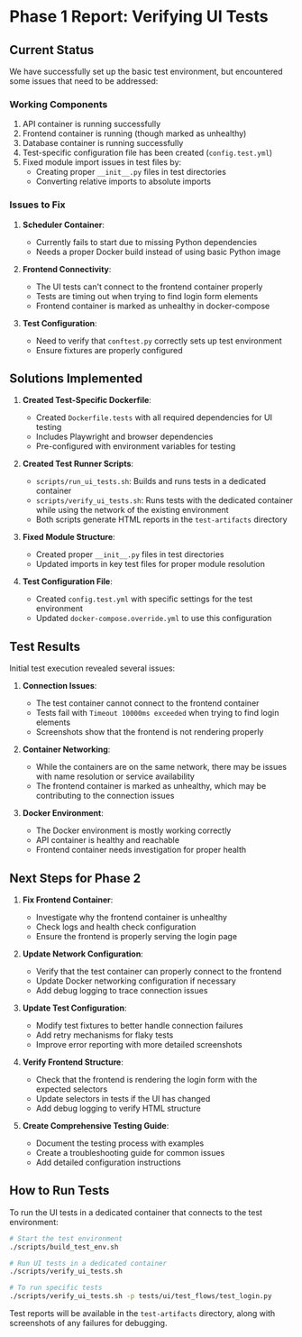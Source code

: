 # Phase 1 Report: Verifying UI Tests

## Current Status

We have successfully set up the basic test environment, but encountered some issues that need to be addressed:

### Working Components
1. API container is running successfully
2. Frontend container is running (though marked as unhealthy)
3. Database container is running successfully
4. Test-specific configuration file has been created (`config.test.yml`)
5. Fixed module import issues in test files by:
   - Creating proper `__init__.py` files in test directories
   - Converting relative imports to absolute imports

### Issues to Fix

1. **Scheduler Container**: 
   - Currently fails to start due to missing Python dependencies
   - Needs a proper Docker build instead of using basic Python image

2. **Frontend Connectivity**:
   - The UI tests can't connect to the frontend container properly
   - Tests are timing out when trying to find login form elements
   - Frontend container is marked as unhealthy in docker-compose

3. **Test Configuration**:
   - Need to verify that `conftest.py` correctly sets up test environment
   - Ensure fixtures are properly configured

## Solutions Implemented

1. **Created Test-Specific Dockerfile**:
   - Created `Dockerfile.tests` with all required dependencies for UI testing
   - Includes Playwright and browser dependencies
   - Pre-configured with environment variables for testing

2. **Created Test Runner Scripts**:
   - `scripts/run_ui_tests.sh`: Builds and runs tests in a dedicated container
   - `scripts/verify_ui_tests.sh`: Runs tests with the dedicated container while using the network of the existing environment
   - Both scripts generate HTML reports in the `test-artifacts` directory

3. **Fixed Module Structure**:
   - Created proper `__init__.py` files in test directories
   - Updated imports in key test files for proper module resolution

4. **Test Configuration File**:
   - Created `config.test.yml` with specific settings for the test environment
   - Updated `docker-compose.override.yml` to use this configuration

## Test Results

Initial test execution revealed several issues:

1. **Connection Issues**:
   - The test container cannot connect to the frontend container
   - Tests fail with `Timeout 10000ms exceeded` when trying to find login elements
   - Screenshots show that the frontend is not rendering properly

2. **Container Networking**:
   - While the containers are on the same network, there may be issues with name resolution or service availability
   - The frontend container is marked as unhealthy, which may be contributing to the connection issues

3. **Docker Environment**:
   - The Docker environment is mostly working correctly
   - API container is healthy and reachable
   - Frontend container needs investigation for proper health

## Next Steps for Phase 2

1. **Fix Frontend Container**:
   - Investigate why the frontend container is unhealthy
   - Check logs and health check configuration
   - Ensure the frontend is properly serving the login page

2. **Update Network Configuration**:
   - Verify that the test container can properly connect to the frontend
   - Update Docker networking configuration if necessary
   - Add debug logging to trace connection issues

3. **Update Test Configuration**:
   - Modify test fixtures to better handle connection failures
   - Add retry mechanisms for flaky tests
   - Improve error reporting with more detailed screenshots

4. **Verify Frontend Structure**:
   - Check that the frontend is rendering the login form with the expected selectors
   - Update selectors in tests if the UI has changed
   - Add debug logging to verify HTML structure

5. **Create Comprehensive Testing Guide**:
   - Document the testing process with examples
   - Create a troubleshooting guide for common issues
   - Add detailed configuration instructions

## How to Run Tests

To run the UI tests in a dedicated container that connects to the test environment:

```bash
# Start the test environment
./scripts/build_test_env.sh

# Run UI tests in a dedicated container
./scripts/verify_ui_tests.sh

# To run specific tests
./scripts/verify_ui_tests.sh -p tests/ui/test_flows/test_login.py
```

Test reports will be available in the `test-artifacts` directory, along with screenshots of any failures for debugging. 